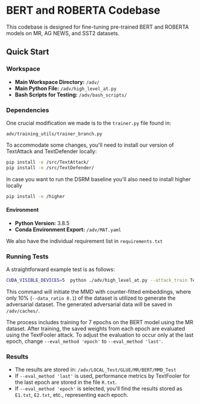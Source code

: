 # BERT and ROBERTA Codebase

This codebase is designed for fine-tuning pre-trained BERT and ROBERTA models on MR, AG NEWS, and SST2 datasets. 

## Quick Start

### Workspace

- **Main Workspace Directory:** `/adv/`
- **Main Python File:** `/adv/high_level_at.py`
- **Bash Scripts for Testing:** `/adv/bash_scripts/`

### Dependencies

One crucial modification we made is to the `trainer.py` file found in:

```
adv/training_utils/trainer_branch.py
```

To accommodate some changes, you'll need to install our version of TextAttack and TextDefender locally:

```bash
pip install -e /src/TextAttack/
pip install -e /src/TextDefender/
```

In case you want to run the DSRM baseline you'll also need to install higher locally

```bash
pip install -e /higher
```

#### Environment

- **Python Version:** 3.8.5
- **Conda Environment Export:** `/adv/MAT.yaml`

We also have the individual requirement list in `requirements.txt`



### Running Tests

A straightforward example test is as follows:

```bash
CUDA_VISIBLE_DEVICES=5  python ./adv/high_level_at.py --attack_train TextFooler --attack_evaluate TextFooler --dataset 'MR' --model 'BERT' --method 'MMD' --method_type None --method_val 1 --save_space 'mmd_test' --GPU '1.1' --frozen 'True' --eval_method 'epoch' --epochs 7 --online_epochs 7 --batch_size 64 --data_ratio 0.1  --debug;
```

This command will initiate the MMD with counter-fitted embeddings, where only 10% (`--data_ratio 0.1`) of the dataset is utilized to generate the adversarial dataset. The generated adversarial data will be saved in `/adv/caches/`.

The process includes training for 7 epochs on the BERT model using the MR dataset. After training, the saved weights from each epoch are evaluated using the TextFooler attack. To adjust the evaluation to occur only at the last epoch, change `--eval_method 'epoch'` to `--eval_method 'last'`.

### Results

- The results are stored in: `/adv/LOCAL_Test/GLUE/MR/BERT/MMD_Test`
- If `--eval_method 'last'` is used, performance metrics by TextFooler for the last epoch are stored in the file `R.txt`.
- If `--eval_method 'epoch'` is selected, you'll find the results stored as `E1.txt`, `E2.txt`, etc., representing each epoch.